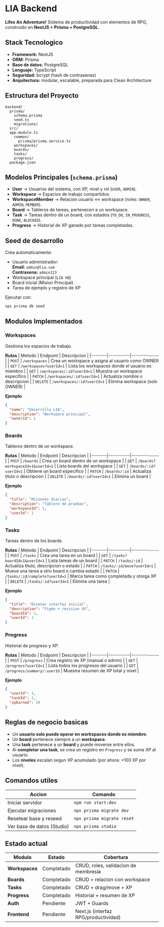# LIA  Backend
**Lifes An Adventure!**
Sistema de productividad con elementos de RPG, construido en **NestJS + Prisma + PostgreSQL**.

## Stack Tecnologico
- **Framework:** NestJS  
- **ORM:** Prisma  
- **Base de datos:** PostgreSQL  
- **Lenguaje:** TypeScript  
- **Seguridad:** bcrypt (hash de contrasenas)  
- **Arquitectura:** modular, escalable, preparada para Clean Architecture  

## Estructura del Proyecto
```
backend/
  prisma/
    schema.prisma
    seed.ts
    migrations/
  src/
  app.module.ts
    common/
      prisma/prisma.service.ts
    workspaces/
    boards/
    tasks/
    progress/
  package.json
```

## Modelos Principales (`schema.prisma`)
- **User** -> Usuarios del sistema, con XP, nivel y rol (`USER`, `ADMIN`).
- **Workspace** -> Espacios de trabajo compartidos.
- **WorkspaceMember** -> Relacion usuario <-> workspace (roles: `OWNER`, `ADMIN`, `MEMBER`).
- **Board** -> Tableros de tareas, pertenecen a un workspace.
- **Task**  -> Tareas dentro de un board, con estados (`TO_DO`, `IN_PROGRESS`, `DONE`, `BLOCKED`).
- **Progress** -> Historial de XP ganado por tareas completadas.

## Seed de desarrollo
Crea automaticamente:
- Usuario administrador:  
  **Email:** `admin@lia.com`  
  **Contrasena:** `admin123`
- Workspace principal (`LIA HQ`)
- Board inicial (Mision Principal)
- Tarea de ejemplo y registro de XP

Ejecutar con:
```bash
npx prisma db seed
```

## Modulos Implementados

### **Workspaces**
Gestiona los espacios de trabajo.

**Rutas**
| Metodo | Endpoint | Descripcion |
|--------|-----------|--------------|
| `POST` | `/workspaces` | Crea un workspace y asigna al usuario como OWNER |
| `GET` | `/workspaces?userId=1` | Lista los workspaces donde el usuario es miembro |
| `GET` | `/workspaces/:id?userId=1` | Muestra un workspace especifico |
| `PATCH` | `/workspaces/:id?userId=1` | Actualiza nombre o descripcion |
| `DELETE` | `/workspaces/:id?userId=1` | Elimina workspace (solo OWNER) |

**Ejemplo**
```json
{
  "name": "Desarrollo LIA",
  "description": "Workspace principal",
  "ownerId": 1
}
```

### **Boards**
Tableros dentro de un workspace.

**Rutas**
| Metodo | Endpoint | Descripcion |
|--------|-----------|--------------|
| `POST` | `/boards` | Crea un board dentro de un workspace |
| `GET` | `/boards?workspaceId=1&userId=1` | Lista boards del workspace |
| `GET` | `/boards/:id?userId=1` | Obtiene un board especifico |
| `PATCH` | `/boards/:id` | Actualiza titulo o descripcion |
| `DELETE` | `/boards/:id?userId=1` | Elimina un board |

**Ejemplo**
```json
{
  "title": "Misiones diarias",
  "description": "Tablero de pruebas",
  "workspaceId": 1,
  "userId": 1
}
```

### **Tasks**
Tareas dentro de los boards.

**Rutas**
| Metodo | Endpoint | Descripcion |
|--------|-----------|--------------|
| `POST` | `/tasks` | Crea una tarea en un board |
| `GET` | `/tasks?boardId=1&userId=1` | Lista tareas de un board |
| `PATCH` | `/tasks/:id` | Actualiza titulo, descripcion o estado |
| `PATCH` | `/tasks/:id/move?userId=1` | Mueve una tarea a otro board o cambia estado |
| `PATCH` | `/tasks/:id/complete?userId=1` | Marca tarea como completada y otorga XP |
| `DELETE` | `/tasks/:id?userId=1` | Elimina una tarea |

**Ejemplo**
```json
{
  "title": "Disenar interfaz inicial",
  "description": "Figma + revision UX",
  "boardId": 1,
  "userId": 1
}
```

### **Progress**
Historial de progreso y XP.

**Rutas**
| Metodo | Endpoint | Descripcion |
|--------|-----------|--------------|
| `POST` | `/progress` | Crea registro de XP (manual o admin) |
| `GET` | `/progress?userId=1` | Lista todos los progresos del usuario |
| `GET` | `/progress/summary/:userId` | Muestra resumen de XP total y nivel |

**Ejemplo**
```json
{
  "userId": 1,
  "taskId": 1,
  "xpEarned": 50
}
```

##  Reglas de negocio basicas
- Un **usuario solo puede operar en workspaces donde es miembro**.  
- Un **board** pertenece siempre a un **workspace**.  
- Una **task** pertenece a un **board** y puede moverse entre ellos.  
- Al **completar una task**, se crea un registro en `Progress` y se suma XP al usuario.  
- Los **niveles** escalan segun XP acumulado (por ahora: +100 XP por nivel).

## Comandos utiles
| Accion | Comando |
|--------|----------|
| Iniciar servidor | `npm run start:dev` |
| Ejecutar migraciones | `npx prisma migrate dev` |
| Resetear base y reseed | `npx prisma migrate reset` |
| Ver base de datos (Studio) | `npx prisma studio` |

##  Estado actual
| Modulo | Estado | Cobertura |
|--------|---------|-----------|
| **Workspaces** | Completado | CRUD, roles, validacion de membresia |
| **Boards** | Completado | CRUD + relacion con workspace |
| **Tasks** | Completado | CRUD + drag/move + XP |
| **Progress** | Completado | Historial + resumen de XP |
| **Auth** | Pendiente | JWT + Guards |
| **Frontend** |  Pendiente | Next.js (interfaz RPG/productividad) |

